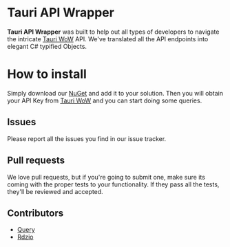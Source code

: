 # Tauri API Wrapper
 **Tauri API Wrapper** was built to help out all types of developers to navigate the intricate [Tauri WoW](https://tauriwow.com/) API. We've translated all the API endpoints into elegant C# typified Objects.

# How to install
Simply download our [NuGet](https://www.nuget.org/packages/TauriApiWrapper/1.0.2) and add it to your solution.
Then you will obtain your API Key from  [Tauri WoW](https://tauriwow.com/) and you can start doing some queries.

## Issues
Please report all the issues you find in our issue tracker.

## Pull requests
We love pull requests, but if you're going to submit one, make sure its coming with the proper tests to your functionality. If they pass all the tests, they'll be reviewed and accepted.

## Contributors

 - [Query](https://github.com/query-js)
 - [Rdzio](https://github.com/Rdzio)
